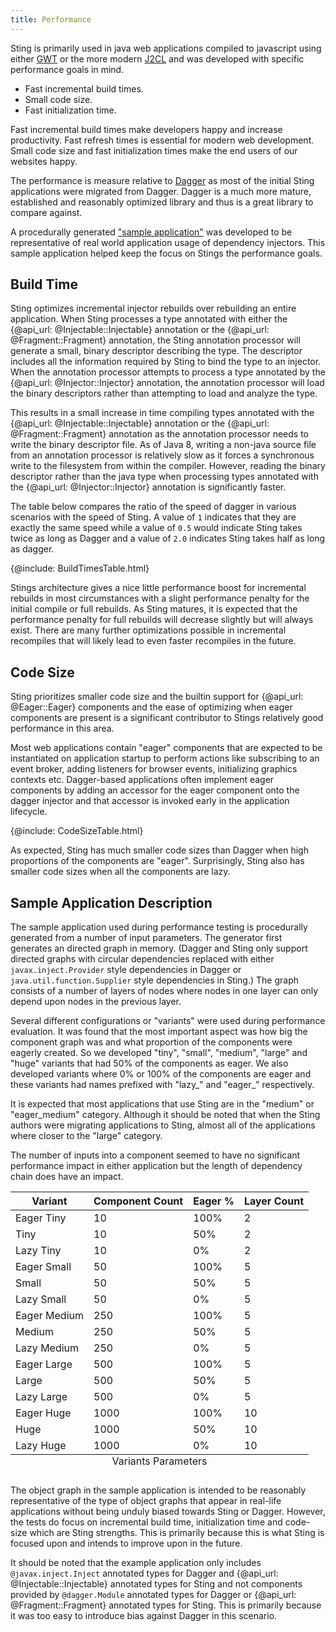 ```yaml
---
title: Performance
---
```


Sting is primarily used in java web applications compiled to javascript using either
[GWT](http://www.gwtproject.org/) or the more modern [J2CL](https://github.com/google/j2cl) and was
developed with specific performance goals in mind.

* Fast incremental build times.
* Small code size.
* Fast initialization time.

Fast incremental build times make developers happy and increase productivity. Fast refresh times is
essential for modern web development. Small code size and fast initialization times make the end users
of our websites happy.

The performance is measure relative to [Dagger](https://github.com/google/dagger) as most of the initial
Sting applications were migrated from Dagger. Dagger is a much more mature, established and reasonably
optimized library and thus is a great library to compare against.

A procedurally generated ["sample application"](#sample-application-description) was developed to be
representative of real world application usage of dependency injectors. This sample application helped
keep the focus on Stings the performance goals.

## Build Time

Sting optimizes incremental injector rebuilds over rebuilding an entire application. When Sting processes
a type annotated with either the {@api_url: @Injectable::Injectable} annotation or the
{@api_url: @Fragment::Fragment} annotation, the Sting annotation processor will generate a small, binary
descriptor describing the type. The descriptor includes all the information required by Sting to bind the
type to an injector. When the annotation processor attempts to process a type annotated by the
{@api_url: @Injector::Injector} annotation, the annotation processor will load the binary descriptors rather
than attempting to load and analyze the type.

This results in a small increase in time compiling types annotated with the {@api_url: @Injectable::Injectable}
annotation or the {@api_url: @Fragment::Fragment} annotation as the annotation processor needs to write
the binary descriptor file. As of Java 8, writing a non-java source file from an annotation processor is
relatively slow as it forces a synchronous write to the filesystem from within the compiler. However, reading
the binary descriptor rather than the java type when processing types annotated with the
{@api_url: @Injector::Injector} annotation is significantly faster.

The table below compares the ratio of the speed of dagger in various scenarios with the speed of Sting. A value
of `1` indicates that they are exactly the same speed while a value of `0.5` would indicate Sting takes twice as
long as Dagger and a value of `2.0` indicates Sting takes half as long as dagger.

{@include: BuildTimesTable.html}

Stings architecture gives a nice little performance boost for incremental rebuilds in most circumstances with a
slight performance penalty for the initial compile or full rebuilds. As Sting matures, it is expected that the
performance penalty for full rebuilds will decrease slightly but will always exist. There are many further
optimizations possible in incremental recompiles that will likely lead to even faster recompiles in the future.

## Code Size

Sting prioritizes smaller code size and the builtin support for {@api_url: @Eager::Eager} components
and the ease of optimizing when eager components are present is a significant contributor to Stings
relatively good performance in this area.

Most web applications contain "eager" components that are expected to be instantiated on application
startup to perform actions like subscribing to an event broker, adding listeners for browser events,
initializing graphics contexts etc. Dagger-based applications often implement eager components by
adding an accessor for the eager component onto the dagger injector and that accessor is invoked early
in the application lifecycle.

{@include: CodeSizeTable.html}

As expected, Sting has much smaller code sizes than Dagger when high proportions of the components are
"eager". Surprisingly, Sting also has smaller code sizes when all the components are lazy.

## Sample Application Description

The sample application used during performance testing is procedurally generated from a number of input
parameters. The generator first generates an directed graph in memory. (Dagger and Sting only support directed
graphs with circular dependencies replaced with either `javax.inject.Provider` style dependencies in Dagger
or `java.util.function.Supplier` style dependencies in Sting.) The graph consists of a number of layers of nodes
where nodes in one layer can only depend upon nodes in the previous layer.

Several different configurations or "variants" were used during performance evaluation. It was found that
the most important aspect was how big the component graph was and what proportion of the components were
eagerly created. So we developed "tiny", "small", "medium", "large" and "huge" variants that had 50% of the
components as eager. We also developed variants where 0% or 100% of the components are eager and these
variants had names prefixed with "lazy_" and "eager_" respectively.

It is expected that most applications that use Sting are in the "medium" or "eager_medium" category. Although
it should be noted that when the Sting authors were migrating applications to Sting, almost all of the
applications where closer to the "large" category.

The number of inputs into a component seemed to have no significant performance impact in either application
but the length of dependency chain does have an impact.

<table>
  <caption align="bottom">Variants Parameters</caption>
  <thead>
  <tr>
    <th>Variant</th>
    <th>Component Count</th>
    <th>Eager %</th>
    <th>Layer Count</th>
  </tr>
  </thead>
  <tbody>
  <tr>
    <td>Eager Tiny</td>
    <td>10</td>
    <td>100%</td>
    <td>2</td>
  </tr>
  <tr>
    <td>Tiny</td>
    <td>10</td>
    <td>50%</td>
    <td>2</td>
  </tr>
  <tr>
    <td>Lazy Tiny</td>
    <td>10</td>
    <td>0%</td>
    <td>2</td>
  </tr>
  <tr>
    <td>Eager Small</td>
    <td>50</td>
    <td>100%</td>
    <td>5</td>
  </tr>
  <tr>
    <td>Small</td>
    <td>50</td>
    <td>50%</td>
    <td>5</td>
  </tr>
  <tr>
    <td>Lazy Small</td>
    <td>50</td>
    <td>0%</td>
    <td>5</td>
  </tr>
  <tr>
    <td>Eager Medium</td>
    <td>250</td>
    <td>100%</td>
    <td>5</td>
  </tr>
  <tr>
    <td>Medium</td>
    <td>250</td>
    <td>50%</td>
    <td>5</td>
  </tr>
  <tr>
    <td>Lazy Medium</td>
    <td>250</td>
    <td>0%</td>
    <td>5</td>
  </tr>
  <tr>
    <td>Eager Large</td>
    <td>500</td>
    <td>100%</td>
    <td>5</td>
  </tr>
  <tr>
    <td>Large</td>
    <td>500</td>
    <td>50%</td>
    <td>5</td>
  </tr>
  <tr>
    <td>Lazy Large</td>
    <td>500</td>
    <td>0%</td>
    <td>5</td>
  </tr>
  <tr>
    <td>Eager Huge</td>
    <td>1000</td>
    <td>100%</td>
    <td>10</td>
  </tr>
  <tr>
    <td>Huge</td>
    <td>1000</td>
    <td>50%</td>
    <td>10</td>
  </tr>
  <tr>
    <td>Lazy Huge</td>
    <td>1000</td>
    <td>0%</td>
    <td>10</td>
  </tr>
  </tbody>
</table>

The object graph in the sample application is intended to be reasonably representative of the type of object
graphs that appear in real-life applications without being unduly biased towards Sting or Dagger. However, the
tests do focus on incremental build time, initialization time and code-size which are Sting strengths. This is
primarily because this is what Sting is focused upon and intends to improve upon in the future.

It should be noted that the example application only includes `@javax.inject.Inject` annotated types for Dagger
and {@api_url: @Injectable::Injectable} annotated types for Sting and not components provided by `@dagger.Module`
annotated types for Dagger or {@api_url: @Fragment::Fragment} annotated types for Sting. This is primarily because
it was too easy to introduce bias against Dagger in this scenario.
